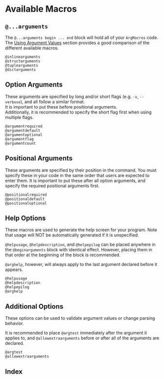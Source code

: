 # Available Macros

## `@...arguments`

The `@...arguments begin ... end` block will hold all of your `ArgMacros` code.
The [Using Argument Values](@ref) section provides a good comparison of the different available macros.
```@docs
@inlinearguments
@structarguments
@tuplearguments
@dictarguments
```

## Option Arguments

These arguments are specified by long and/or short flags (e.g. `-v`, `--verbose`), and all follow a similar format.    
It is important to put these before positional arguments.    
Additionally, it is recommended to specify the short flag first when using multiple flags.

```@docs
@argumentrequired
@argumentdefault
@argumentoptional
@argumentflag
@argumentcount
```

## Positional Arguments

These arguments are specified by their position in the command.
You must specify these in your code in the same order that users are expected to enter them.
It is important to put these after all option arguments, and specify the required positional arguments first.

```@docs
@positionalrequired
@positionaldefault
@positionaloptional
```

## Help Options

These macros are used to generate the help screen for your program.
Note that usage will NOT be automatically generated if it is unspecified.

`@helpusage`, `@helpdescription`, and `@helpepilog` can be placed anywhere in the `@beginarguments` block with identical effect.
However, placing them in that order at the beginning of the block is recommended.

`@arghelp`, however, will always apply to the last argument declared before it appears.

```@docs
@helpusage
@helpdescription
@helpepilog
@arghelp
```

## Additional Options

These options can be used to validate argument values or change parsing behavior.

It is recommended to place `@argtest` immediately after the argument it applies to,
and `@allowextraarguments` before or after all of the arguments are declared.

```@docs
@argtest
@allowextraarguments
```

## Index
```@index
```